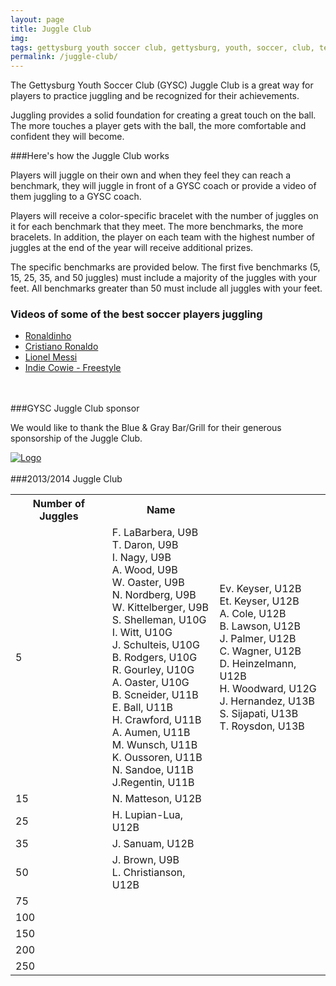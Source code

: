 ```yaml
---
layout: page
title: Juggle Club
img:
tags: gettysburg youth soccer club, gettysburg, youth, soccer, club, teams, juggle, juggle club
permalink: /juggle-club/
---
```

The Gettysburg Youth Soccer Club (GYSC) Juggle Club is a great way for players to practice juggling and be recognized for their achievements. 

Juggling provides a solid foundation for creating a great touch on the ball. The more touches a player gets with the ball, the more comfortable and confident they will become. 

###Here's how the Juggle Club works

Players will juggle on their own and when they feel they can reach a benchmark, they will juggle in front of a GYSC coach or provide a video of them juggling to a GYSC coach. 

Players will receive a color-specific bracelet with the number of juggles on it for each benchmark that they meet. The more benchmarks, the more bracelets. In addition, the player on each team with the highest number of juggles at the end of the year will receive additional prizes.

The specific benchmarks are provided below. The first five benchmarks (5, 15, 25, 35, and 50 juggles) must include a majority of the juggles with your feet. All benchmarks greater than 50 must include all juggles with your feet.

### Videos of some of the best soccer players juggling

- [Ronaldinho](http://www.youtube.com/watch?v=zpze2MJH7OA)
- [Cristiano Ronaldo](http://www.youtube.com/watch?v=akEr5ph3k3s)
- [Lionel Messi](http://www.youtube.com/watch?v=itHjyFfcb2s)
- [Indie Cowie - Freestyle](http://www.youtube.com/watch?v=c6zoHIYdFWE&feature=c4-overview&list=UUxMS8TfgJs6gerCuALwmFTQ)
<br>
<br>
###GYSC Juggle Club sponsor

We would like to thank the Blue & Gray Bar/Grill for their generous sponsorship of the Juggle Club.

<a href="http://www.bluegraybargrill.com/"><img src="http://www.bluegraybargrill.com/bluegray/wp-content/uploads/2012/06/bgbg-gry5.png" alt="Logo"></a>  
<br>
###2013/2014 Juggle Club

<table class="table">
<tr>
<th>Number of Juggles</th><th>Name</th
</tr>
<tr>
<td>5</td><td>F. LaBarbera, U9B<br>T. Daron, U9B<br>I. Nagy, U9B<br>A. Wood, U9B<br>W. Oaster, U9B<br>N. Nordberg, U9B<br>W. Kittelberger, U9B<br>S. Shelleman, U10G<br>I. Witt, U10G<br>J. Schulteis, U10G<br>B. Rodgers, U10G<br>R. Gourley, U10G<br>A. Oaster, U10G<br>B. Scneider, U11B<br>E. Ball, U11B<br>H. Crawford, U11B<br>A. Aumen, U11B<br>M. Wunsch, U11B<br>K. Oussoren, U11B<br>N. Sandoe, U11B<br>J.Regentin, U11B</td><td>Ev. Keyser, U12B<br>Et. Keyser, U12B<br>A. Cole, U12B<br>B. Lawson, U12B<br>J. Palmer, U12B<br>C. Wagner, U12B<br>D. Heinzelmann, U12B<br>H. Woodward, U12G<br>J. Hernandez, U13B<br>S. Sijapati, U13B<br>T. Roysdon, U13B</td>
</tr>
<tr>
<td>15</td><td>N. Matteson, U12B</td>
</tr>
<tr>
<td>25</td><td>H. Lupian-Lua, U12B</td>
</tr>
<tr>
<td>35</td><td>J. Sanuam, U12B</td>
</tr>
<tr>
<td>50</td><td>J. Brown, U9B<br>L. Christianson, U12B</td>
</tr>
<tr>
<td>75</td><td></td>
</tr>
<tr>
<td>100</td><td></td>
</tr>
<tr>
<td>150</td><td></td>
</tr>
<tr>
<td>200</td><td></td>
</tr>
<tr>
<td>250</td><td></td>
</tr>
</table>
